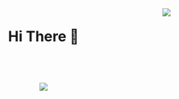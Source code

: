 <img align="right" src="https://visitor-badge.laobi.icu/badge?page_id=ojas98.ojas98" />

<h1 align ="center" style="color= #C0F700">
   Hi There 🤝
</h1>

<br/>
<h1 align="center">
 <img src="https://readme-typing-svg.herokuapp.com?font=Grape+Nuts&size=35&pause=1000&color=C0F700&center=true&vCenter=true&random=false&width=435&lines=I'm+Ojas+Balsotra" />
</h1>


